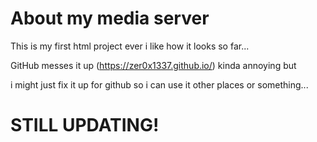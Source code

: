 # About my media server

This is my first html project ever i like how it looks so far...

GitHub messes it up (https://zer0x1337.github.io/) kinda annoying but 

i might just fix it up for github so i can use it other places or something...


# STILL UPDATING!
